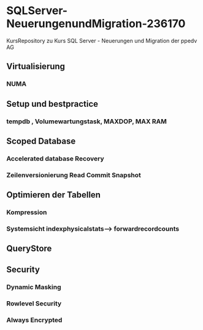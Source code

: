 # SQLServer-NeuerungenundMigration-236170
KursRepository zu Kurs SQL Server - Neuerungen und Migration der ppedv AG

## Virtualisierung
### NUMA

## Setup und bestpractice
### tempdb , Volumewartungstask, MAXDOP, MAX RAM

## Scoped Database
### Accelerated database Recovery
### Zeilenversionierung Read Commit Snapshot

## Optimieren der Tabellen
### Kompression
### Systemsicht indexphysicalstats--> forwardrecordcounts 

## QueryStore

## Security
### Dynamic Masking
### Rowlevel Security
### Always Encrypted


